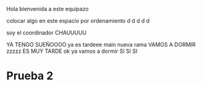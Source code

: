 Hola bienvenida a este equipazo

colocar algo en este espacio por ordenamiento
d
d
d
d
d

soy el coordinador
CHAUUUUU

YA TENGO SUEÑOOOO
ya es tardeee
main
nueva rama 
VAMOS A DORMIR
zzzzz
ES MUY TARDE
ok ya vamos a dormir
SI SI SI

# Prueba 2
